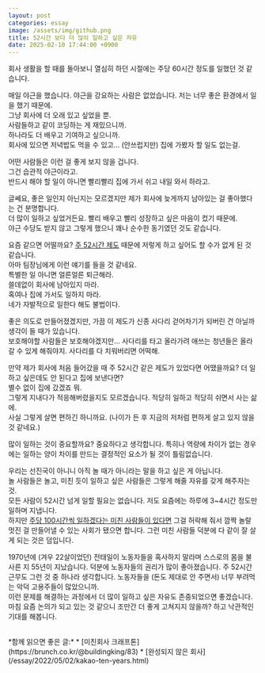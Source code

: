 ```yaml
---
layout: post
categories: essay
image: /assets/img/github.png
title: 52시간 보다 더 많이 일하고 싶은 자유
date: 2025-02-10 17:44:00 +0900
---
```


회사 생활을 할 때를 돌아보니 열심히 하던 시절에는 주당 60시간 정도를 일했던 것 같습니다.

매일 야근을 했습니다. 야근을 강요하는 사람은 없었습니다. 저는 너무 좋은 환경에서 일을 했기 때문에.  
그냥 회사에 더 오래 있고 싶었을 뿐.  
사람들하고 같이 코딩하는 게 재밌으니까.  
하나라도 더 배우고 기여하고 싶으니까.  
회사에 있으면 저녁밥도 먹을 수 있고... (안쓰럽지만) 집에 가봤자 할 일도 없는걸.

어떤 사람들은 이런 걸 좋게 보지 않을 겁니다.  
그건 습관적 야근이라고.  
반드시 해야 할 일이 아니면 빨리빨리 집에 가서 쉬고 내일 와서 하라고.

글쎄요, 좋은 일인지 아닌지는 모르겠지만 제가 회사에 늦게까지 남아있는 걸 좋아했다는 건 분명합니다.  
더 많이 일하고 싶었거든요. 빨리 배우고 빨리 성장하고 싶은 마음이 컸기 때문에.  
야근 수당도 받지 않고 그렇게 했으니 꽤나 순수한 동기였던 것도 같습니다.

요즘 같으면 어떨까요? [주 52시간 제도](https://namu.wiki/w/%EC%A3%BC%2052%EC%8B%9C%EA%B0%84%20%EA%B7%BC%EB%AC%B4%EC%A0%9C) 때문에 저렇게 하고 싶어도 할 수가 없게 된 것 같습니다.  
아마 팀장님에게 이런 얘기를 들을 것 같네요.  
특별한 일 아니면 얼른얼른 퇴근해라.  
쓸데없이 회사에 남아있지 마라.  
혹여나 집에 가서도 일하지 마라.  
네가 자발적으로 일한다 해도 불법이다.

좋은 의도로 만들어졌겠지만, 가끔 이 제도가 신종 사다리 걷어차기가 되버린 건 아닐까 생각이 들 때가 있습니다.  
보호해야할 사람들은 보호해야겠지만... 사다리를 타고 올라가려 애쓰는 청년들은 올라갈 수 있게 해줘야지. 사다리를 다 치워버리면 어떡해.

만약 제가 회사에 처음 들어갔을 때 주 52시간 같은 제도가 있었다면 어땠을까요? 더 일하고 싶은데도 안 된다고 집에 보낸다면?  
별수 없이 집에 갔겠죠 뭐.  
그렇게 지내다가 적응해버렸을지도 모르겠습니다. 적당히 일하고 적당히 쉬면서 사는 삶에.  
사실 그렇게 살면 편하긴 하니까요. (나이가 든 후 지금의 저처럼 편하게 살고 있지 않을 것 같네요.)

많이 일하는 것이 중요할까요? 중요하다고 생각합니다.
특히나 역량에 차이가 없는 경우에는 일하는 양이 차이를 만드는 결정적인 요소가 될 것이 틀림없습니다.

우리는 선진국이 아니니 아직 놀 때가 아니라는 말을 하고 싶은 게 아닙니다.  
놀 사람들은 놀고, 미친 듯이 일하고 싶은 사람들은 그렇게 해줄 자유를 갖게 해주자는 것.  
모든 사람이 52시간 넘게 일할 필요는 없습니다. 저도 요즘에는 하루에 3~4시간 정도만 일하며 지냅니다.  
하지만 [주당 100시간씩 일하겠다는 미친 사람들이 있다면](https://brunch.co.kr/@buildingking/83) 그걸 허락해 줘서 깜짝 놀랄 멋진 걸 만들어낼 수 있는 사회가 됐으면 합니다.
그런 미친 사람들 덕분에 다 같이 잘 살게 되는 것은 덤입니다.

1970년에 (겨우 22살이었던) 전태일이 노동자들을 혹사하지 말라며 스스로의 몸을 불사른 지 55년이 지났습니다.
덕분에 노동자들의 권리가 많이 좋아졌습니다. 주 52시간 근무도 그런 것 중 하나라 생각합니다.
노동자들을 (돈도 제대로 안 주면서) 너무 부려먹는 악덕 고용주들이 많았으니까.  
이런 문제를 해결하는 과정에서 더 많이 일하고 싶은 자유도 존중되었으면 좋겠습니다.  
마침 요즘 논의가 되고 있는 것 같으니 조만간 더 좋게 고쳐지지 않을까? 하고 낙관적인 기대를 해봅니다.

<br>
*함께 읽으면 좋은 글:*
* [미친회사 크래프톤](https://brunch.co.kr/@buildingking/83)
* [완성되지 않은 회사](/essay/2022/05/02/kakao-ten-years.html)